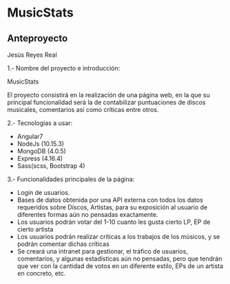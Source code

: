 # MusicStats

## Anteproyecto

Jesús Reyes Real



1.- Nombre del proyecto e introducción:

MusicStats

El proyecto consistirá en la realización de una página web, en la que su principal funcionalidad será la de contabilizar puntuaciones de discos musicales, comentarios así como críticas entre otros.

2.- Tecnologías a usar:

- Angular7
- NodeJs (10.15.3)
- MongoDB (4.0.5)
- Express (4.16.4)
- Sass(scss, Bootstrap 4)

3.- Funcionalidades principales de la página:

- Login de usuarios.
- Bases de datos obtenida por una API externa con todos los datos requeridos sobre Discos, Artistas, para su exposición al usuario de diferentes formas aún no pensadas exactamente.
- Los usuarios podrán votar del 1-10 cuanto les gusta cierto LP, EP de cierto artista
- Los usuarios podrán realizar críticas a los trabajos de los músicos, y se podrán comentar dichas críticas
- Se creará una intranet para gestionar, el tráfico de usuarios, comentarios, y algunas estadísticas aún no pensadas, pero que tendrán que ver con la cantidad de votos en un diferente estilo, EPs de un artista en concreto, etc.


